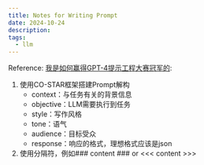```yaml
---
title: Notes for Writing Prompt
date: 2024-10-24
description:
tags:
  - llm
---
```

Reference: [我是如何赢得GPT-4提示工程大赛冠军的](https://mp.weixin.qq.com/s/J8J_8ht7NSgbpJV5HNyhgA): 
1. 使用CO-STAR框架搭建Prompt解构
	- context：与任务有关的背景信息
	- objective：LLM需要执行到任务
	- style：写作风格
	- tone：语气
	- audience：目标受众
	- response：响应的格式，理想格式应该是json
2. 使用分隔符，例如### content ### or <<< content >>>